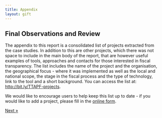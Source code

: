 ```yaml
---
title: Appendix
layout: gift
---
```



## Final Observations and Review

The appendix to this report is a consolidated list of projects extracted from the case studies. In addition to this are  other projects, which there was not space to include in the main body of the report, that are however useful examples of tools, approaches and contacts for those interested in fiscal transparency. The list includes the name of the project and the organisation, the geographical focus - where it was implemented as well as the local and national scope, the stage in the fiscal process and the type of technology, link to the tool and a short background. You can access the list at: http://bit.ly/TTAPF-projects.

We would like to encourage users to help keep this list up to date - if you would like to add a project, please fill in the [online form](http://bit.ly/TTAPF-projects-form).

<div class="pull-right"><a class="btn btn-default btn-mini" href="bibliography.html">Next &raquo;</a></div>
